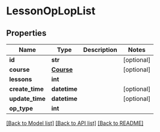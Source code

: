 # LessonOpLopList

## Properties
Name | Type | Description | Notes
------------ | ------------- | ------------- | -------------
**id** | **str** |  | [optional] 
**course** | [**Course**](Course.md) |  | [optional] 
**lessons** | **int** |  | 
**create_time** | **datetime** |  | [optional] 
**update_time** | **datetime** |  | [optional] 
**op_type** | **int** |  | 

[[Back to Model list]](../README.md#documentation-for-models) [[Back to API list]](../README.md#documentation-for-api-endpoints) [[Back to README]](../README.md)

